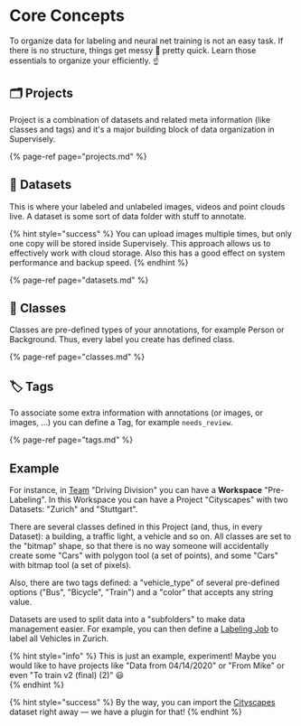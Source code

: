 # Core Concepts

To organize data for labeling and neural net training is not an easy task. If there is no structure, things get messy 💩 pretty quick. Learn those essentials to organize your efficiently. ☝️

## 🗂️ Projects

Project is a combination of datasets and related meta information (like classes and tags) and it's a major building block of data organization in Supervisely.

{% page-ref page="projects.md" %}

## 📂 Datasets

This is where your labeled and unlabeled images, videos and point clouds live. A dataset is some sort of data folder with stuff to annotate.  

{% hint style="success" %}
You can upload images multiple times, but only one copy will be stored inside Supervisely. This approach allows us to effectively work with cloud storage. Also this has a good effect on system performance and backup speed.
{% endhint %}

{% page-ref page="datasets.md" %}

## 🎨 Classes

Classes are pre-defined types of your annotations, for example Person or Background. Thus, every label you create has defined class.

{% page-ref page="classes.md" %}

## 🏷️ Tags

To associate some extra information with annotations (or images, or images, ...) you can define a Tag, for example `needs_review`.

{% page-ref page="tags.md" %}

## Example

For instance, in [Team](../collaboration/teams.md) "Driving Division" you can have a **Workspace** "Pre-Labeling". In this Workspace you can have a Project "Cityscapes" with two Datasets: "Zurich" and "Stuttgart".

There are several classes defined in this Project (and, thus, in every Dataset): a building, a traffic light, a vehicle and so on. All classes are set to the "bitmap" shape, so that there is no way someone will accidentally create some "Cars" with polygon tool (a set of points), and some "Cars" with bitmap tool (a set of pixels).

Also, there are two tags defined: a "vehicle_type" of several pre-defined options ("Bus", "Bicycle", "Train") and a "color" that accepts any string value.

Datasets are used to split data into a "subfolders" to make data management easier. For example, you can then define a [Labeling Job](../labeling/jobs/README.md) to label all Vehicles in Zurich.

{% hint style="info" %}
This is just an example, experiment! Maybe you would like to have projects like "Data from 04/14/2020" or "From Mike" or even "To train v2 (final) (2)" 😃  
{% endhint %}

{% hint style="success" %}
By the way, you can import the [Cityscapes](https://www.cityscapes-dataset.com/) dataset right away — we have a plugin for that!
{% endhint %}
